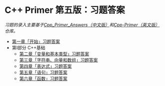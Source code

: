 # C++ Primer 第五版：习题答案

*习题的录入主要基于[Cpp_Primer_Answers（中文版）](https://github.com/huangmingchuan/Cpp_Primer_Answers)和[Cpp-Primer（英文版）](https://github.com/Mooophy/Cpp-Primer)仓库。*

- [第一章「开始」习题答案](chap1/README.md)
- 第Ⅰ部分 C++基础
  - [第二章「变量和基本类型」习题答案](chap2/README.md)
  - [第三章「字符串、向量和数组」习题答案](chap3/README.md)
  - [第四章「表达式」习题答案](chap4/README.md)
  - [第五章「语句」习题答案](chap5/README.md)
  - [第六章「函数」习题答案](chap6/README.md)
